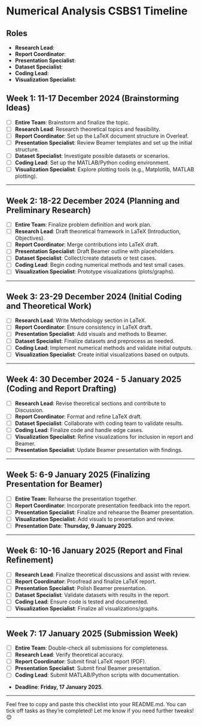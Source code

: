 # Numerical Analysis CSBS1 Timeline

## **Roles**
- **Research Lead**:
- **Report Coordinator**:
- **Presentation Specialist**:
- **Dataset Specialist**:
- **Coding Lead**:
- **Visualization Specialist**:

## **Week 1: 11-17 December 2024 (Brainstorming Ideas)**  
- [ ] **Entire Team**: Brainstorm and finalize the topic.  
- [ ] **Research Lead**: Research theoretical topics and feasibility.
- [ ] **Report Coordinator**: Set up the LaTeX document structure in Overleaf.
- [ ] **Presentation Specialist**: Review Beamer templates and set up the initial structure.
- [ ] **Dataset Specialist**: Investigate possible datasets or scenarios.  
- [ ] **Coding Lead**: Set up the MATLAB/Python coding environment.  
- [ ] **Visualization Specialist**: Explore plotting tools (e.g., Matplotlib, MATLAB plotting).  

---

## **Week 2: 18-22 December 2024 (Planning and Preliminary Research)**  
- [ ] **Entire Team**: Finalize problem definition and work plan.  
- [ ] **Research Lead**: Draft theoretical framework in LaTeX (Introduction, Objectives).
- [ ] **Report Coordinator**: Merge contributions into LaTeX draft.
- [ ] **Presentation Specialist**: Draft Beamer outline with placeholders.  
- [ ] **Dataset Specialist**: Collect/create datasets or test cases.  
- [ ] **Coding Lead**: Begin coding numerical methods and test small cases.  
- [ ] **Visualization Specialist**: Prototype visualizations (plots/graphs).  

---

## **Week 3: 23-29 December 2024 (Initial Coding and Theoretical Work)**  
- [ ] **Research Lead**: Write Methodology section in LaTeX.
- [ ] **Report Coordinator**: Ensure consistency in LaTeX draft.
- [ ] **Presentation Specialist**: Add visuals and methods to Beamer.   
- [ ] **Dataset Specialist**: Finalize datasets and preprocess as needed.  
- [ ] **Coding Lead**: Implement numerical methods and validate initial outputs.  
- [ ] **Visualization Specialist**: Create initial visualizations based on outputs.  

---

## **Week 4: 30 December 2024 - 5 January 2025 (Coding and Report Drafting)**  
- [ ] **Research Lead**: Revise theoretical sections and contribute to Discussion.
- [ ] **Report Coordinator**: Format and refine LaTeX draft.  
- [ ] **Dataset Specialist**: Collaborate with coding team to validate results.  
- [ ] **Coding Lead**: Finalize code and handle edge cases.  
- [ ] **Visualization Specialist**: Refine visualizations for inclusion in report and Beamer.  
- [ ] **Presentation Specialist**: Update Beamer presentation with findings.  

---

## **Week 5: 6-9 January 2025 (Finalizing Presentation for Beamer)**  
- [ ] **Entire Team**: Rehearse the presentation together.
- [ ] **Report Coordinator**: Incorporate presentation feedback into the report.
- [ ] **Presentation Specialist**: Finalize and rehearse the Beamer presentation.
- [ ] **Visualization Specialist**: Add visuals to presentation and review.  
- [ ] **Presentation Date**: **Thursday, 9 January 2025**.  

---

## **Week 6: 10-16 January 2025 (Report and Final Refinement)**  
- [ ] **Research Lead**: Finalize theoretical discussions and assist with review.
- [ ] **Report Coordinator**: Proofread and finalize LaTeX report.
- [ ] **Presentation Specialist**: Polish Beamer presentation.  
- [ ] **Dataset Specialist**: Validate datasets with results in the report.  
- [ ] **Coding Lead**: Ensure code is tested and documented.  
- [ ] **Visualization Specialist**: Finalize all visualizations/graphs.  

---

## **Week 7: 17 January 2025 (Submission Week)**  
- [ ] **Entire Team**: Double-check all submissions for completeness. 
- [ ] **Research Lead**: Verify theoretical accuracy.  
- [ ] **Report Coordinator**: Submit final LaTeX report (PDF).
- [ ] **Presentation Specialist**: Submit final Beamer presentation.    
- [ ] **Coding Lead**: Submit MATLAB/Python scripts with documentation.  
- **Deadline**: **Friday, 17 January 2025**.  

---

Feel free to copy and paste this checklist into your README.md. You can tick off tasks as they’re completed! Let me know if you need further tweaks! 😊

